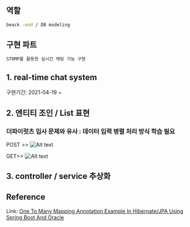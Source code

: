 ## 역할

```bash
beack -end / DB modeling
```

## 구현 파트
``` bash
STOMP를 활용한 실시간 채팅 기능 구현
```

## 1. real-time chat system
구현기간: 2021-04-19 ~ 


## 2. 엔티티 조인 / List 표현
###     더파이럿츠 입사 문제와 유사 : 데이터 입력 병렬 처리 방식 학습 필요

POST >>
![Alt text](src/main/resources/image/onetoonejpa8-1.webp)

GET>>
![Alt text](src/main/resources/image/onetomany2-1.webp)

## 3. controller / service 추상화


## Reference

Link: [One To Many Mapping Annotation Example In Hibernate/JPA Using Spring Boot And Oracle][googlelink]

[googlelink]:
https://www.netsurfingzone.com/hibernate/one-to-many-mapping-annotation-example-in-hibernate-jpa-using-spring-boot-and-oracle/

